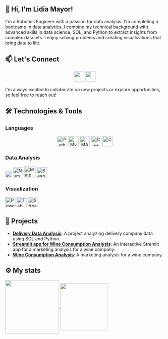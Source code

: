 ## 👋 Hi, I'm Lidia Mayor!

I'm a Robotics Engineer with a passion for data analysis. I'm completing a bootcamp in data analytics, I combine my technical background with advanced skills in data science, SQL, and Python to extract insights from complex datasets. I enjoy solving problems and creating visualizations that bring data to life.

## 📫 Let's Connect

<div align="center">
<a href = 'https://www.linkedin.com/in/lidia-mayor-sanjuan-3b350930b/'> <img width = '32px' src="https://raw.githubusercontent.com/rahulbanerjee26/githubAboutMeGenerator/main/icons/linked-in-alt.svg"/></a> 
<a href = 'https://github.com/lidiamayor'> <img width = '32px' src="https://raw.githubusercontent.com/rahulbanerjee26/githubAboutMeGenerator/main/icons/github.svg"/></a>
</div>

I'm always excited to collaborate on new projects or explore opportunities, so feel free to reach out!
<!--
## 🛠️ Technologies & Tools

- **Languages**: <img width ='32px' src ='https://github.com/rahulbanerjee26/githubProfileReadmeGenerator/blob/main/icons/python.svg'> <img width ='32px' src ='https://github.com/rahulbanerjee26/githubProfileReadmeGenerator/blob/main/icons/mysql.svg'> <img width ='32px' src ='https://github.com/rahulbanerjee26/githubProfileReadmeGenerator/blob/main/icons/matlab.svg'> <img width ='32px' src ='https://github.com/rahulbanerjee26/githubProfileReadmeGenerator/blob/main/icons/cpp.svg'> <img width ='32px' src ='https://github.com/rahulbanerjee26/githubProfileReadmeGenerator/blob/main/icons/c.svg'>
- **Data Analysis**: <img width ='20px' src ='https://seeklogo.com/images/P/pandas-icon-logo-BE10401BF1-seeklogo.com.png'> <img width ='32px' src ='https://cdn.worldvectorlogo.com/logos/numpy-1.svg'> <img width ='36px' src ='https://pydata.org/wp-content/uploads/2016/07/matplotlib-logo-300.png'> <img width ='32px' src ='https://cdn.worldvectorlogo.com/logos/seaborn-1.svg'>
- **Visualization**: <img width ='32px' src ='https://banner2.cleanpng.com/20180708/hit/aawf0uur5.webp'> <img width ='32px' src ='https://cdn.worldvectorlogo.com/logos/tableau-software.svg'> <img width ='32px' src ='https://seeklogo.com/images/S/streamlit-logo-1A3B208AE4-seeklogo.com.png'>
-->

## 🛠️ Technologies & Tools

### Languages
<p>
<div align="center">
  <img width="32px" src="https://github.com/rahulbanerjee26/githubProfileReadmeGenerator/blob/main/icons/python.svg" alt="Python"/>
  <img width="32px" src="https://github.com/rahulbanerjee26/githubProfileReadmeGenerator/blob/main/icons/mysql.svg" alt="MySQL"/>
  <img width="32px" src="https://github.com/rahulbanerjee26/githubProfileReadmeGenerator/blob/main/icons/matlab.svg" alt="MATLAB"/>
  <img width="32px" src="https://github.com/rahulbanerjee26/githubProfileReadmeGenerator/blob/main/icons/cpp.svg" alt="C++"/>
  <img width="32px" src="https://github.com/rahulbanerjee26/githubProfileReadmeGenerator/blob/main/icons/c.svg" alt="C"/>
</div>
</p>

### Data Analysis
<p>
  <img width="20px" src="https://seeklogo.com/images/P/pandas-icon-logo-BE10401BF1-seeklogo.com.png" alt="Pandas"/>
  <img width="32px" src="https://cdn.worldvectorlogo.com/logos/numpy-1.svg" alt="NumPy"/>
  <img width="36px" src="https://pydata.org/wp-content/uploads/2016/07/matplotlib-logo-300.png" alt="Matplotlib"/>
  <img width="32px" src="https://cdn.worldvectorlogo.com/logos/seaborn-1.svg" alt="Seaborn"/>
</p>

### Visualization
<p>
  <img width="32px" src="https://banner2.cleanpng.com/20180708/hit/aawf0uur5.webp" alt="Power BI"/>
  <img width="32px" src="https://cdn.worldvectorlogo.com/logos/tableau-software.svg" alt="Tableau"/>
  <img width="32px" src="https://seeklogo.com/images/S/streamlit-logo-1A3B208AE4-seeklogo.com.png" alt="Streamlit"/>
</p>


## 🌟 Projects

- **[Delivery Data Analysis](https://github.com/lidiamayor/delivery-study-sql-minproject)**: A project analyzing delivery company data using SQL and Python.
- **[Streamlit app for Wine Consumption Analysis](https://github.com/lidiamayor/marketing-study-project-streamlit)**: An interactive Stremlit app for a marketing analysis for a wine company.
- **[Wine Consumption Analysis](https://github.com/lidiamayor/marketing-study-project)**: A marketing analysis for a wine company.

## ⚙️ My stats

<a href="https://github.com/anuraghazra/github-readme-stats">
  <img height=170 align="center" src="https://github-readme-stats.vercel.app/api?username=lidiamayor&show_icons=true&theme=transparent&rank_icon=github" />
</a>
<a href="https://github.com/anuraghazra/convoychat">
  <img height=150 align="center" src="https://github-readme-stats.vercel.app/api/top-langs?username=lidiamayor&layout=compact&langs_count=8&card_width=320" />
</a>
